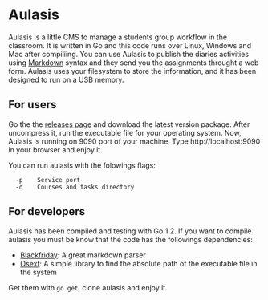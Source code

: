 # Aulasis


Aulasis is a little CMS to manage a students group workflow in the
classroom.  It is written in Go and this code runs over Linux, Windows
and Mac after compiliing.  You can use Aulasis to publish the diaries
activities using [Markdown](http://es.wikipedia.org/wiki/Markdown)
syntax and they send you the assignments throught a web form.  Aulasis
uses your filesystem to store the information, and it has been
designed to run on a USB memory.

## For users

Go the the [releases
page](https://github.com/sdemingo/aulasis/releases) and download the
latest version package. After uncompress it, run the executable file
for your operating system. Now, Aulasis is running on 9090 port of
your machine. Type  http://localhost:9090 in your browser and enjoy
it.

You can run aulasis with the folowings flags:

```
  -p	Service port
  -d	Courses and tasks directory
```

## For developers

Aulasis has been compiled and testing with Go 1.2. If you want to
compile aulasis you must be know that the code has the followings
dependencies:

* [Blackfriday](http://github.com/russross/blackfriday): A great markdown parser
* [Osext](http://bitbucket.org/kardianos/osext): A simple library to find the absolute path of the executable file in the system

Get them with `go get`, clone aulasis and enjoy it.
